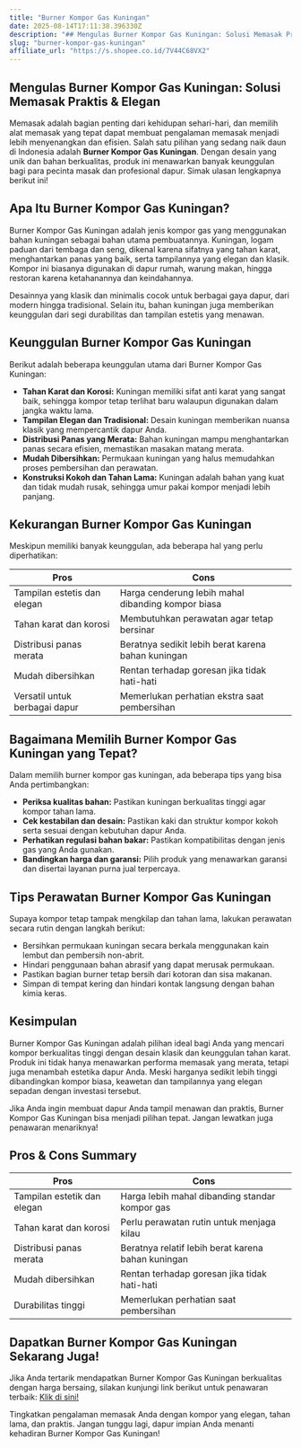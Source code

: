 ```yaml
---
title: "Burner Kompor Gas Kuningan"
date: 2025-08-14T17:11:38.396330Z
description: "## Mengulas Burner Kompor Gas Kuningan: Solusi Memasak Praktis & Elegan..."
slug: "burner-kompor-gas-kuningan"
affiliate_url: "https://s.shopee.co.id/7V44C68VX2"
---
```

## Mengulas Burner Kompor Gas Kuningan: Solusi Memasak Praktis & Elegan

Memasak adalah bagian penting dari kehidupan sehari-hari, dan memilih alat memasak yang tepat dapat membuat pengalaman memasak menjadi lebih menyenangkan dan efisien. Salah satu pilihan yang sedang naik daun di Indonesia adalah **Burner Kompor Gas Kuningan**. Dengan desain yang unik dan bahan berkualitas, produk ini menawarkan banyak keunggulan bagi para pecinta masak dan profesional dapur. Simak ulasan lengkapnya berikut ini!

## Apa Itu Burner Kompor Gas Kuningan?

Burner Kompor Gas Kuningan adalah jenis kompor gas yang menggunakan bahan kuningan sebagai bahan utama pembuatannya. Kuningan, logam paduan dari tembaga dan seng, dikenal karena sifatnya yang tahan karat, menghantarkan panas yang baik, serta tampilannya yang elegan dan klasik. Kompor ini biasanya digunakan di dapur rumah, warung makan, hingga restoran karena ketahanannya dan keindahannya.

Desainnya yang klasik dan minimalis cocok untuk berbagai gaya dapur, dari modern hingga tradisional. Selain itu, bahan kuningan juga memberikan keunggulan dari segi durabilitas dan tampilan estetis yang menawan.

## Keunggulan Burner Kompor Gas Kuningan

Berikut adalah beberapa keunggulan utama dari Burner Kompor Gas Kuningan:

- **Tahan Karat dan Korosi:** Kuningan memiliki sifat anti karat yang sangat baik, sehingga kompor tetap terlihat baru walaupun digunakan dalam jangka waktu lama.
- **Tampilan Elegan dan Tradisional:** Desain kuningan memberikan nuansa klasik yang mempercantik dapur Anda.
- **Distribusi Panas yang Merata:** Bahan kuningan mampu menghantarkan panas secara efisien, memastikan masakan matang merata.
- **Mudah Dibersihkan:** Permukaan kuningan yang halus memudahkan proses pembersihan dan perawatan.
- **Konstruksi Kokoh dan Tahan Lama:** Kuningan adalah bahan yang kuat dan tidak mudah rusak, sehingga umur pakai kompor menjadi lebih panjang.

## Kekurangan Burner Kompor Gas Kuningan

Meskipun memiliki banyak keunggulan, ada beberapa hal yang perlu diperhatikan:

| **Pros**                                   | **Cons**                                            |
|--------------------------------------------|-----------------------------------------------------|
| Tampilan estetis dan elegan               | Harga cenderung lebih mahal dibanding kompor biasa |
| Tahan karat dan korosi                    | Membutuhkan perawatan agar tetap bersinar        |
| Distribusi panas merata                   | Beratnya sedikit lebih berat karena bahan kuningan |
| Mudah dibersihkan                        | Rentan terhadap goresan jika tidak hati-hati     |
| Versatil untuk berbagai dapur             | Memerlukan perhatian ekstra saat pembersihan |

## Bagaimana Memilih Burner Kompor Gas Kuningan yang Tepat?

Dalam memilih burner kompor gas kuningan, ada beberapa tips yang bisa Anda pertimbangkan:

- **Periksa kualitas bahan:** Pastikan kuningan berkualitas tinggi agar kompor tahan lama.
- **Cek kestabilan dan desain:** Pastikan kaki dan struktur kompor kokoh serta sesuai dengan kebutuhan dapur Anda.
- **Perhatikan regulasi bahan bakar:** Pastikan kompatibilitas dengan jenis gas yang Anda gunakan.
- **Bandingkan harga dan garansi:** Pilih produk yang menawarkan garansi dan disertai layanan purna jual terpercaya.

## Tips Perawatan Burner Kompor Gas Kuningan

Supaya kompor tetap tampak mengkilap dan tahan lama, lakukan perawatan secara rutin dengan langkah berikut:

- Bersihkan permukaan kuningan secara berkala menggunakan kain lembut dan pembersih non-abrit.
- Hindari penggunaan bahan abrasif yang dapat merusak permukaan.
- Pastikan bagian burner tetap bersih dari kotoran dan sisa makanan.
- Simpan di tempat kering dan hindari kontak langsung dengan bahan kimia keras.

## Kesimpulan

Burner Kompor Gas Kuningan adalah pilihan ideal bagi Anda yang mencari kompor berkualitas tinggi dengan desain klasik dan keunggulan tahan karat. Produk ini tidak hanya menawarkan performa memasak yang merata, tetapi juga menambah estetika dapur Anda. Meski harganya sedikit lebih tinggi dibandingkan kompor biasa, keawetan dan tampilannya yang elegan sepadan dengan investasi tersebut.

Jika Anda ingin membuat dapur Anda tampil menawan dan praktis, Burner Kompor Gas Kuningan bisa menjadi pilihan tepat. Jangan lewatkan juga penawaran menariknya!

## Pros & Cons Summary

| **Pros**                                | **Cons**                                              |
|-----------------------------------------|-------------------------------------------------------|
| Tampilan estetik dan elegan            | Harga lebih mahal dibanding standar kompor gas       |
| Tahan karat dan korosi                | Perlu perawatan rutin untuk menjaga kilau          |
| Distribusi panas merata               | Beratnya relatif lebih berat karena bahan kuningan |
| Mudah dibersihkan                     | Rentan terhadap goresan jika tidak hati-hati       |
| Durabilitas tinggi                     | Memerlukan perhatian saat pembersihan             |

## Dapatkan Burner Kompor Gas Kuningan Sekarang Juga!

Jika Anda tertarik mendapatkan Burner Kompor Gas Kuningan berkualitas dengan harga bersaing, silakan kunjungi link berikut untuk penawaran terbaik: [Klik di sini!](https://s.shopee.co.id/7V44C68VX2)

Tingkatkan pengalaman memasak Anda dengan kompor yang elegan, tahan lama, dan praktis. Jangan tunggu lagi, dapur impian Anda menanti kehadiran Burner Kompor Gas Kuningan!